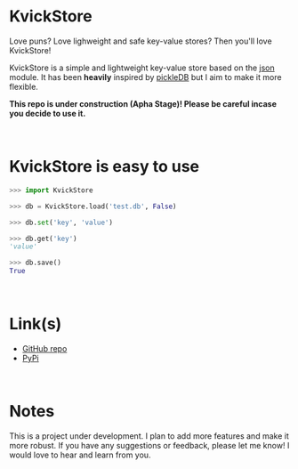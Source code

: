 # KvickStore

Love puns? Love lighweight and safe key-value stores? Then you'll love KvickStore!

KvickStore is a simple and lightweight key-value store based on the [json](https://docs.python.org/3/library/json.html) module. It has been __heavily__ inspired by [pickleDB](https://github.com/patx/pickledb/) but I aim to make it more flexible.

__This repo is under construction (Apha Stage)! Please be careful incase you decide to use it.__

<br/>

# KvickStore is easy to use

```python
>>> import KvickStore

>>> db = KvickStore.load('test.db', False)

>>> db.set('key', 'value')

>>> db.get('key')
'value'

>>> db.save()
True
```
<br/>

# Link(s)
* [GitHub repo](https://github.com/rm206/KvickStore)
* [PyPi](https://pypi.org/project/KvickStore/)

<br/>

# Notes
This is a project under development. I plan to add more features and make it more robust. 
If you have any suggestions or feedback, please let me know! I would love to hear and learn from you.